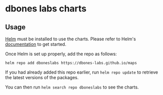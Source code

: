 # dbones labs charts

## Usage

[Helm](https://helm.sh) must be installed to use the charts.
Please refer to Helm's [documentation](https://helm.sh/docs/) to get started.

Once Helm is set up properly, add the repo as follows:

```console
helm repo add dboneslabs https://dbones-labs.github.io/maps
```

If you had already added this repo earlier, run `helm repo update` to retrieve the latest versions of the packages.

You can then run `helm search repo dboneslabs` to see the charts.
